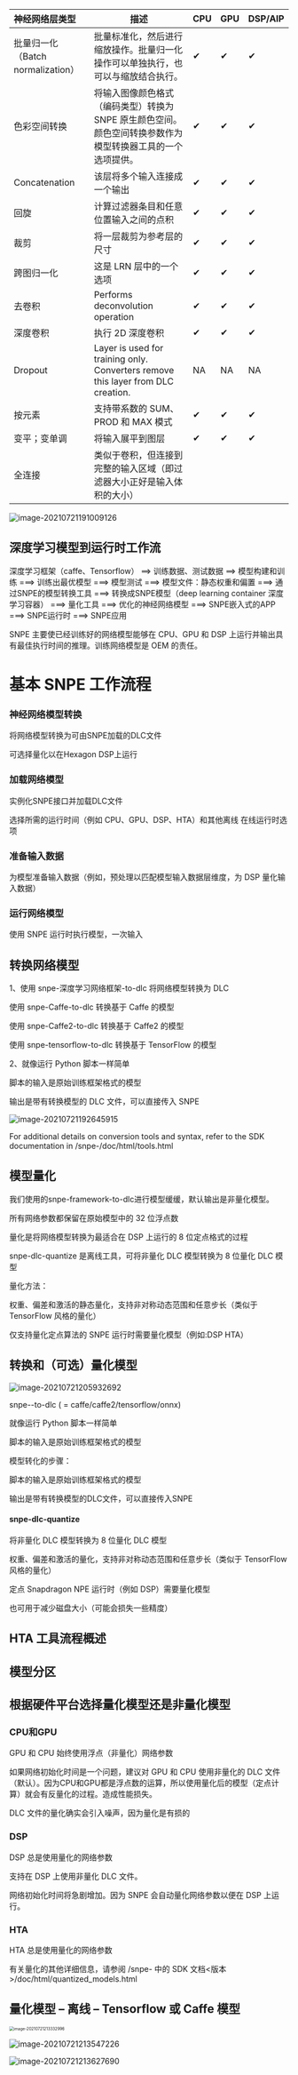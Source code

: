 | 神经网络层类型                    | 描述                                                         | CPU  | GPU  | DSP/AIP |
| :-------------------------------- | ------------------------------------------------------------ | ---- | ---- | ------- |
| 批量归一化（Batch normalization） | 批量标准化，然后进行缩放操作。批量归一化操作可以单独执行，也可以与缩放结合执行。 | ✔    | ✔    | ✔       |
| 色彩空间转换                      | 将输入图像颜色格式（编码类型）转换为 SNPE 原生颜色空间。颜色空间转换参数作为模型转换器工具的一个选项提供。 | ✔    | ✔    | ✔       |
| Concatenation                     | 该层将多个输入连接成一个输出                                 | ✔    | ✔    | ✔       |
| 回旋                              | 计算过滤器条目和任意位置输入之间的点积                       | ✔    | ✔    | ✔       |
| 裁剪                              | 将一层裁剪为参考层的尺寸                                     | ✔    | ✔    | ✔       |
| 跨图归一化                        | 这是 LRN 层中的一个选项                                      | ✔    | ✔    | ✔       |
| 去卷积                            | Performs deconvolution operation                             | ✔    | ✔    | ✔       |
| 深度卷积                          | 执行 2D 深度卷积                                             | ✔    | ✔    | ✔       |
| Dropout                           | Layer is used for training only. Converters remove this layer from DLC creation. | NA   | NA   | NA      |
| 按元素                            | 支持带系数的 SUM、PROD 和 MAX 模式                           | ✔    | ✔    | ✔       |
| 变平；变单调                      | 将输入展平到图层                                             | ✔    | ✔    | ✔       |
| 全连接                            | 类似于卷积，但连接到完整的输入区域（即过滤器大小正好是输入体积的大小） |      |      |         |





![image-20210721191009126](/Users/frewen/02.ProjectsSpace/01.TechBlog/AuraProgramNotes/20.AILearning/04.SNPE文档学习/images/Untitled/image-20210721191009126.png)



## 深度学习模型到运行时工作流

深度学习框架（caffe、Tensorflow） ==>  训练数据、测试数据 ==> 模型构建和训练 ===> 训练出最优模型 ===> 模型测试   ===> 模型文件：静态权重和偏置  ===> 通过SNPE的模型转换工具   ===> 转换成SNPE模型（deep learning container 深度学习容器） ===> 量化工具   ===> 优化的神经网络模型  ===> SNPE嵌入式的APP  ===> SNPE运行时 ===> SNPE应用



SNPE 主要使已经训练好的网络模型能够在 CPU、GPU 和 DSP 上运行并输出具有最佳执行时间的推理。训练网络模型是 OEM 的责任。





# 基本 SNPE 工作流程



### 神经网络模型转换

将网络模型转换为可由SNPE加载的DLC文件

可选择量化以在Hexagon DSP上运行



### 加载网络模型

实例化SNPE接口并加载DLC文件

选择所需的运行时间（例如 CPU、GPU、DSP、HTA）和其他离线 在线运行时选项



### 准备输入数据

为模型准备输入数据（例如，预处理以匹配模型输入数据层维度，为 DSP 量化输入数据）



### 运行网络模型

使用 SNPE 运行时执行模型，一次输入





## 转换网络模型

1、使用 snpe-深度学习网络框架-to-dlc 将网络模型转换为 DLC

使用 snpe-Caffe-to-dlc 转换基于 Caffe 的模型

使用 snpe-Caffe2-to-dlc 转换基于 Caffe2 的模型

使用 snpe-tensorflow-to-dlc 转换基于 TensorFlow 的模型



2、就像运行 Python 脚本一样简单

脚本的输入是原始训练框架格式的模型

输出是带有转换模型的 DLC 文件，可以直接传入 SNPE

![image-20210721192645915](https://gitee.com/frewen1225/ImageUploader/raw/master/FreweniMacBook/20210721192647.png)



For additional details on conversion tools and syntax, refer to the SDK documentation in <workspace>/snpe-<version>/doc/html/tools.html



## 模型量化

我们使用的snpe-framework-to-dlc进行模型缓缓，默认输出是非量化模型。

所有网络参数都保留在原始模型中的 32 位浮点数

量化是将网络模型转换为最适合在 DSP 上运行的 8 位定点格式的过程

snpe-dlc-quantize 是离线工具，可将非量化 DLC 模型转换为 8 位量化 DLC 模型

量化方法：

权重、偏差和激活的静态量化，支持非对称动态范围和任意步长（类似于 TensorFlow 风格的量化）

仅支持量化定点算法的 SNPE 运行时需要量化模型（例如:DSP  HTA）





## 转换和（可选）量化模型

![image-20210721205932692](https://gitee.com/frewen1225/ImageUploader/raw/master/FreweniMacBook/20210721205955.png)

snpe-<framework>-to-dlc (<framework> = caffe/caffe2/tensorflow/onnx)



就像运行 Python 脚本一样简单

脚本的输入是原始训练框架格式的模型

模型转化的步骤：

脚本的输入是原始训练框架格式的模型

输出是带有转换模型的DLC文件，可以直接传入SNPE

#### snpe-dlc-quantize

将非量化 DLC 模型转换为 8 位量化 DLC 模型

权重、偏差和激活的量化，支持非对称动态范围和任意步长（类似于 TensorFlow 风格的量化）

定点 Snapdragon NPE 运行时（例如 DSP）需要量化模型

也可用于减少磁盘大小（可能会损失一些精度）







## HTA 工具流程概述





## 模型分区





## 根据硬件平台选择量化模型还是非量化模型

### CPU和GPU

GPU 和 CPU 始终使用浮点（非量化）网络参数

如果网络初始化时间是一个问题，建议对 GPU 和 CPU 使用非量化的 DLC 文件（默认）。因为CPU和GPU都是浮点数的运算，所以使用量化后的模型（定点计算）就会有反量化的过程。造成性能损失。

DLC 文件的量化确实会引入噪声，因为量化是有损的

### DSP

DSP 总是使用量化的网络参数

支持在 DSP 上使用非量化 DLC 文件。

网络初始化时间将急剧增加。因为 SNPE 会自动量化网络参数以便在 DSP 上运行。

### HTA

HTA 总是使用量化的网络参数



有关量化的其他详细信息，请参阅 /snpe- 中的 SDK 文档<版本>/doc/html/quantized_models.html



## 量化模型 – 离线 – Tensorflow 或 Caffe 模型

<img src="https://gitee.com/frewen1225/ImageUploader/raw/master/FreweniMacBook/20210721213342.png" alt="image-20210721213332996" style="zoom:50%;" />



![image-20210721213547226](https://gitee.com/frewen1225/ImageUploader/raw/master/FreweniMacBook/20210721213549.png)





![image-20210721213627690](https://gitee.com/frewen1225/ImageUploader/raw/master/FreweniMacBook/20210721213635.png)

















